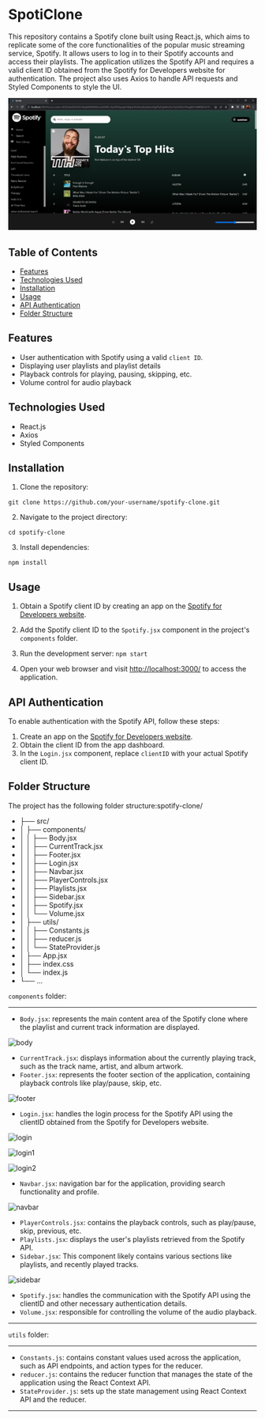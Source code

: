# SpotiClone
This repository contains a Spotify clone built using React.js, which aims to replicate some of the core functionalities of the popular music streaming service, Spotify. 
It allows users to log in to their Spotify accounts and access their playlists. The application utilizes the Spotify API and requires a valid client ID obtained from the Spotify for Developers website for authentication. The project also uses Axios to handle API requests and Styled Components to style the UI.

![mainpage](images/Capture422.PNG)

## Table of Contents

- [Features](#features)
- [Technologies Used](#technologies-used)
- [Installation](#installation)
- [Usage](#usage)
- [API Authentication](#api-authentication)
- [Folder Structure](#folder-structure)

## Features

- User authentication with Spotify using a valid `client ID`.
- Displaying user playlists and playlist details
- Playback controls for playing, pausing, skipping, etc.
- Volume control for audio playback

## Technologies Used

- React.js
- Axios
- Styled Components

## Installation

1. Clone the repository:

```
git clone https://github.com/your-username/spotify-clone.git
```

2. Navigate to the project directory:
```
cd spotify-clone
```
3. Install dependencies:
```
npm install
```
## Usage

1. Obtain a Spotify client ID by creating an app on the [Spotify for Developers website](https://developer.spotify.com/dashboard/applications).

2. Add the Spotify client ID to the `Spotify.jsx` component in the project's `components` folder.

3. Run the development server:
```npm start```
4. Open your web browser and visit <http://localhost:3000/> to access the application.

## API Authentication

To enable authentication with the Spotify API, follow these steps:
1. Create an app on the [Spotify for Developers website](https://developer.spotify.com/dashboard/applications).
2. Obtain the client ID from the app dashboard.
3. In the `Login.jsx` component, replace `clientID` with your actual Spotify client ID.

## Folder Structure

The project has the following folder structure:spotify-clone/
- ├── src/
- │ ├── components/
- │ │ ├── Body.jsx
- │ │ ├── CurrentTrack.jsx
- │ │ ├── Footer.jsx
- │ │ ├── Login.jsx
- │ │ ├── Navbar.jsx
- │ │ ├── PlayerControls.jsx
- │ │ ├── Playlists.jsx
- │ │ ├── Sidebar.jsx
- │ │ ├── Spotify.jsx
- │ │ └── Volume.jsx
- │ ├── utils/
- │ │ ├── Constants.js
- │ │ ├── reducer.js
- │ │ └── StateProvider.js
- │ ├── App.jsx
- │ ├── index.css
- │ └── index.js
- └── ...


`components` folder:
____________________________________________________________________________________________________________________________________________________________________________
- `Body.jsx`: represents the main content area of the Spotify clone where the playlist and current track information are displayed.

![body](images/Capture427.PNG)

- `CurrentTrack.jsx`: displays information about the currently playing track, such as the track name, artist, and album artwork.
- `Footer.jsx`: represents the footer section of the application, containing playback controls like play/pause, skip, etc.
  
![footer](images/Capture423.PNG)

- `Login.jsx`: handles the login process for the Spotify API using the clientID  obtained from the Spotify for Developers website.

![login](images/Capture419.PNG)

![login1](images/Capture420.PNG)

![login2](images/Capture421.PNG)

- `Navbar.jsx`: navigation bar for the application, providing search functionality and profile.
  
![navbar](images/Capture426.PNG)

- `PlayerControls.jsx`: contains the playback controls, such as play/pause, skip, previous, etc.
- `Playlists.jsx`:  displays the user's playlists retrieved from the Spotify API.
- `Sidebar.jsx`: This component likely contains various sections like playlists, and recently played tracks.

![sidebar](images/Capture424.PNG)

- `Spotify.jsx`: handles the communication with the Spotify API using the clientID and other necessary authentication details.
- `Volume.jsx`:  responsible for controlling the volume of the audio playback.
____________________________________________________________________________________________________________________________________________________________________________

`utils` folder:
____________________________________________________________________________________________________________________________________________________________________________
- `Constants.js`:  contains constant values used across the application, such as API endpoints, and action types for the reducer.
- `reducer.js`: contains the reducer function that manages the state of the application using the React Context API.
- `StateProvider.js`:  sets up the state management using React Context API and the reducer.
____________________________________________________________________________________________________________________________________________________________________________
